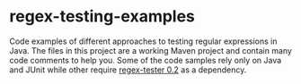 regex-testing-examples
======================

Code examples of different approaches to testing regular expressions in Java.
The files in this project are a working Maven project and contain many code
comments to help you. Some of the code samples rely only on Java and JUnit while
other require [regex-tester 0.2](https://github.com/nickawatts/regex-tester) as 
a dependency.
